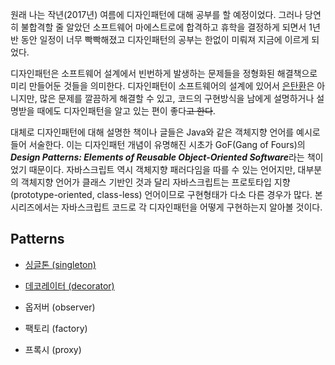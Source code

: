 원래 나는 작년(2017년) 여름에 디자인패턴에 대해 공부를 할 예정이었다. 그러나 당연히 불합격할 줄 알았던 소프트웨어 마에스트로에 합격하고 휴학을 결정하게 되면서 1년 반 동안 일정이 너무 빡빡해졌고 디자인패턴의 공부는 한없이 미뤄져 지금에 이르게 되었다.

디자인패턴은 소프트웨어 설계에서 빈번하게 발생하는 문제들을 정형화된 해결책으로 미리 만들어둔 것들을 의미한다. 디자인패턴이 소프트웨어의 설계에 있어서 [은탄환](https://en.wikipedia.org/wiki/Silver_bullet)은 아니지만, 많은 문제를 깔끔하게 해결할 수 있고, 코드의 구현방식을 남에게 설명하거나 설명받을 때에도 디자인패턴을 알고 있는 편이 좋다~~고 한다~~.

대체로 디자인패턴에 대해 설명한 책이나 글들은 Java와 같은 객체지향 언어를 예시로 들어 서술한다. 이는 디자인패턴 개념이 유명해진 시초가 GoF(Gang of Fours)의 ***Design Patterns: Elements of Reusable Object-Oriented Software***라는 책이었기 때문이다. 자바스크립트 역시 객체지향 패러다임을 따를 수 있는 언어지만, 대부분의 객체지향 언어가 클래스 기반인 것과 달리 자바스크립트는 프로토타입 지향(prototype-oriented, class-less) 언어이므로 구현형태가 다소 다른 경우가 많다. 본 시리즈에서는 자바스크립트 코드로 각 디자인패턴을 어떻게 구현하는지 알아볼 것이다.



## Patterns

* [싱글톤 (singleton)](https://enhanced.kr/postviewer/114)

- [데코레이터 (decorator)](https://enhanced.kr/postviewer/132)

- 옵저버 (observer)
- 팩토리 (factory)
- 프록시 (proxy)